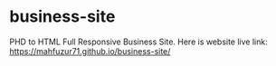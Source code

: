 # business-site
PHD to HTML Full Responsive Business Site. 
Here is website live link: https://mahfuzur71.github.io/business-site/
